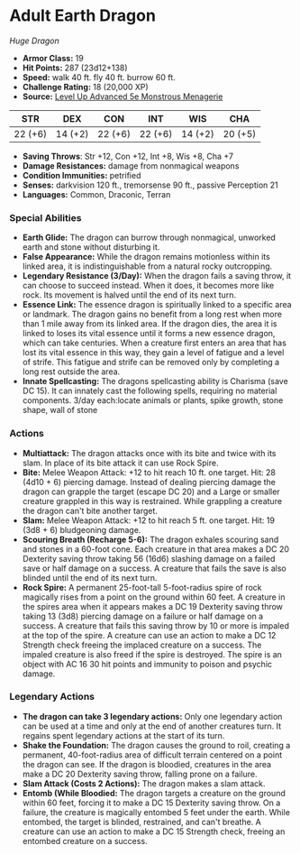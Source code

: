 # Adult Earth Dragon

*Huge* *Dragon*

- **Armor Class:** 19
- **Hit Points:** 287 (23d12+138)
- **Speed:** walk 40 ft. fly 40 ft. burrow 60 ft.
- **Challenge Rating:** 18 (20,000 XP)
- **Source:** [Level Up Advanced 5e Monstrous Menagerie](https://www.levelup5e.com)

| STR | DEX | CON | INT | WIS | CHA |
| --- | --- | --- | --- | --- | --- |
| 22 (+6) | 14 (+2) | 22 (+6) | 22 (+6) | 14 (+2) | 20 (+5) |

- **Saving Throws**: Str +12, Con +12, Int +8, Wis +8, Cha +7
- **Damage Resistances:** damage from nonmagical weapons
- **Condition Immunities:** petrified
- **Senses:** darkvision 120 ft., tremorsense 90 ft., passive Perception 21
- **Languages:** Common, Draconic, Terran
### Special Abilities
- **Earth Glide:** The dragon can burrow through nonmagical, unworked earth and stone without disturbing it.
- **False Appearance:** While the dragon remains motionless within its linked area, it is indistinguishable from a natural rocky outcropping.
- **Legendary Resistance (3/Day):** When the dragon fails a saving throw, it can choose to succeed instead. When it does, it becomes more like rock. Its movement is halved until the end of its next turn.
- **Essence Link:** The essence dragon is spiritually linked to a specific area or landmark. The dragon gains no benefit from a long rest when more than 1 mile away from its linked area. If the dragon dies, the area it is linked to loses its vital essence until it forms a new essence dragon, which can take centuries. When a creature first enters an area that has lost its vital essence in this way, they gain a level of fatigue and a level of strife. This fatigue and strife can be removed only by completing a long rest outside the area.
- **Innate Spellcasting:** The dragons spellcasting ability is Charisma (save DC 15). It can innately cast the following spells, requiring no material components. 3/day each:locate animals or plants, spike growth, stone shape, wall of stone
### Actions
- **Multiattack:** The dragon attacks once with its bite and twice with its slam. In place of its bite attack  it can use Rock Spire.
- **Bite:** Melee Weapon Attack: +12 to hit  reach 10 ft.  one target. Hit: 28 (4d10 + 6) piercing damage. Instead of dealing piercing damage  the dragon can grapple the target (escape DC 20)  and a Large or smaller creature grappled in this way is restrained. While grappling a creature  the dragon can't bite another target.
- **Slam:** Melee Weapon Attack: +12 to hit  reach 5 ft.  one target. Hit: 19 (3d8 + 6) bludgeoning damage.
- **Scouring Breath (Recharge 5-6):** The dragon exhales scouring sand and stones in a 60-foot cone. Each creature in that area makes a DC 20 Dexterity saving throw  taking 56 (16d6) slashing damage on a failed save or half damage on a success. A creature that fails the save is also blinded until the end of its next turn.
- **Rock Spire:** A permanent  25-foot-tall  5-foot-radius spire of rock magically rises from a point on the ground within 60 feet. A creature in the spires area when it appears makes a DC 19 Dexterity saving throw  taking 13 (3d8) piercing damage on a failure or half damage on a success. A creature that fails this saving throw by 10 or more is impaled at the top of the spire. A creature can use an action to make a DC 12 Strength check  freeing the implaced creature on a success. The impaled creature is also freed if the spire is destroyed. The spire is an object with AC 16  30 hit points and immunity to poison and psychic damage.


### Legendary Actions
- **The dragon can take 3 legendary actions:** Only one legendary action can be used at a time and only at the end of another creatures turn. It regains spent legendary actions at the start of its turn.
- **Shake the Foundation:** The dragon causes the ground to roil, creating a permanent, 40-foot-radius area of difficult terrain centered on a point the dragon can see. If the dragon is bloodied, creatures in the area make a DC 20 Dexterity saving throw, falling prone on a failure.
- **Slam Attack (Costs 2 Actions):** The dragon makes a slam attack.
- **Entomb (While Bloodied:** The dragon targets a creature on the ground within 60 feet, forcing it to make a DC 15 Dexterity saving throw. On a failure, the creature is magically entombed 5 feet under the earth. While entombed, the target is blinded, restrained, and can't breathe. A creature can use an action to make a DC 15 Strength check, freeing an entombed creature on a success.
